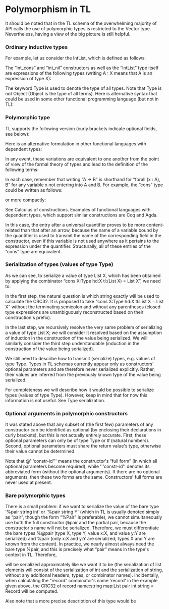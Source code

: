 # ﻿Polymorphism in TL

It should be noted that in the TL schema of the overwhelming majority of API calls the use of polymorphic types is restricted to the Vector type. Nevertheless, having a view of the big picture is still helpful.

### Ordinary inductive types

For example, let us consider the IntList, which is defined as follows:

The “int_cons” and “int_nil” constructors as well as the “IntList” type itself are expressions of the following types (writing A : X means that A is an expression of type X):

The keyword Type is used to denote the type of all types. Note that Type is not Object (Object is the type of all terms). 
Here is alternative syntax that could be used in some other functional programming language (but not in TL):

### Polymorphic type

TL supports the following version (curly brackets indicate optional fields, see below):

Here is an alternative formulation in other functional languages with dependent types:

In any event, these variations are equivalent to one another from the point of view of the formal theory of types and lead to the definition of the following terms:

In each case, remember that writing “A -> B” is shorthand for “forall (x : A), B” for any variable x not entering into A and B. For example, the “cons” type could be written as follows:

or more compactly:

See Calculus of constructions. Examples of functional languages with dependent types, which support similar constructions are Coq and Agda.

In this case, the entry after a universal quantifier proves to be more content-related than that after an arrow, because the name of a variable bound by the quantifier is used to transmit the name of the corresponding field in the constructor, even if this variable is not used anywhere as it pertains to the expression under the quantifier. Structurally, all of these entries of the “cons” type are equivalent.

### Serialization of types (values of type Type)

As we can see, to serialize a value of type List X, which has been obtained by applying the combinator “cons X:Type hd:X tl:(List X) = List X”, we need to:

In the first step, the natural question is which string exactly will be used to calculate the CRC32. It is proposed to take "cons X:Type hd:X tl:List X = List X” without the terminating semicolon and without any parentheses (closed type expressions are unambiguously reconstructed based on their construction's prefix).

In the last step, we recursively resolve the very same problem of serializing a value of type List X; we will consider it resolved based on the assumption of induction in the construction of the value being serialized. We will similarly consider the third step understandable (induction in the construction of the value being serialized).

We still need to describe how to transmit (serialize) types, e.g. values of type Type. Types in TL schemas currently appear only as constructors' optional parameters and are therefore never serialized explicitly. Rather, their values are inferred from the previously known type of the value being serialized.

For completeness we will describe how it would be possible to serialize types (values of type Type). However, keep in mind that for now this information is not useful. See Type serialization.

### Optional arguments in polymorphic constructors

It was stated above that any subset of (the first few) parameters of any constructor can be identified as optional (by enclosing their declarations in curly brackets), but this is not actually entirely accurate.  First, these optional parameters can only be of type Type or # (natural numbers). Second, optional parameters must share the return value's type, otherwise their value cannot be determined.

Note that @'''constr-id''' means the constructor's “full form” (in which all optional parameters become required), while '''constr-id'' denotes its abbreviated form (without the optional arguments). If there are no optional arguments, then these two forms are the same. Constructors' full forms are never used at present.

### Bare polymorphic types

There is a small problem: if we want to serialize the value of the bare type '%pair string int' or '%pair string Y' (which in TL is usually denoted simply as “pair”, though the form “%Pair” is preferable), we cannot simultaneously use both the full constructor @pair and the partial pair, because the constructor's name will not be serialized. Therefore, we must differentiate the bare types %@pair (type X, type Y, value x:X, and value y:Y are serialized) and %pair (only x:X and y:Y are serialized; types X and Y are known from the context). In practice, we nearly almost always need the bare type %pair, and this is precisely what “pair” means in the type's context in TL. Therefore,

will be serialized approximately like we want it to be (the serialization of list elements will consist of the serialization of int and the serialization of string, without any additional headers, types, or combinator names).
Incidentally, when calculating the “record” combinator's name 'record' in the example given above, the CRC32 of record name:string map:List pair int string = Record will be computed.

Also note that a more precise description of this type would be


